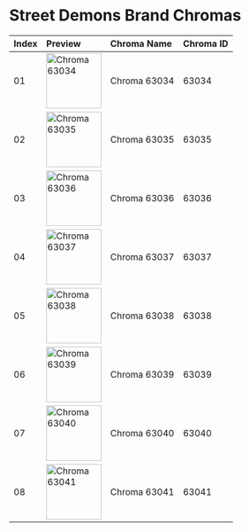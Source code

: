 # Street Demons Brand Chromas

| Index | Preview | Chroma Name | Chroma ID |
|:---|:---|:---|:---|
| 01 | <img src='https://raw.communitydragon.org/latest/plugins/rcp-be-lol-game-data/global/default/v1/champion-chroma-images/63/63034.png' alt='Chroma 63034' width='100'> | Chroma 63034 | 63034 |
| 02 | <img src='https://raw.communitydragon.org/latest/plugins/rcp-be-lol-game-data/global/default/v1/champion-chroma-images/63/63035.png' alt='Chroma 63035' width='100'> | Chroma 63035 | 63035 |
| 03 | <img src='https://raw.communitydragon.org/latest/plugins/rcp-be-lol-game-data/global/default/v1/champion-chroma-images/63/63036.png' alt='Chroma 63036' width='100'> | Chroma 63036 | 63036 |
| 04 | <img src='https://raw.communitydragon.org/latest/plugins/rcp-be-lol-game-data/global/default/v1/champion-chroma-images/63/63037.png' alt='Chroma 63037' width='100'> | Chroma 63037 | 63037 |
| 05 | <img src='https://raw.communitydragon.org/latest/plugins/rcp-be-lol-game-data/global/default/v1/champion-chroma-images/63/63038.png' alt='Chroma 63038' width='100'> | Chroma 63038 | 63038 |
| 06 | <img src='https://raw.communitydragon.org/latest/plugins/rcp-be-lol-game-data/global/default/v1/champion-chroma-images/63/63039.png' alt='Chroma 63039' width='100'> | Chroma 63039 | 63039 |
| 07 | <img src='https://raw.communitydragon.org/latest/plugins/rcp-be-lol-game-data/global/default/v1/champion-chroma-images/63/63040.png' alt='Chroma 63040' width='100'> | Chroma 63040 | 63040 |
| 08 | <img src='https://raw.communitydragon.org/latest/plugins/rcp-be-lol-game-data/global/default/v1/champion-chroma-images/63/63041.png' alt='Chroma 63041' width='100'> | Chroma 63041 | 63041 |
